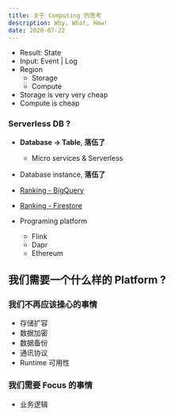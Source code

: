 ```yaml
---
title: 关于 Computing 的思考
description: Why, What, How!
date: 2020-07-22
---
```


* Result: State
* Input: Event | Log
* Region
  - Storage
  - Compute
* Storage is very very cheap
* Compute is cheap

### Serverless DB ?

* **Database -> Table**, **落伍了**
  - Micro services & Serverless
* Database instance, **落伍了**
* [Ranking - BigQuery](https://db-engines.com/en/ranking_trend/system/Google+BigQuery)
* [Ranking - Firestore](https://db-engines.com/en/ranking_trend/system/Google+Cloud+Firestore)

* Programing platform
  - Flink
  - Dapr
  - Ethereum

## 我们需要一个什么样的 Platform ?

### 我们不再应该操心的事情

* 存储扩容
* 数据加密
* 数据备份
* 通讯协议
* Runtime 可用性

### 我们需要 Focus 的事情

* 业务逻辑
